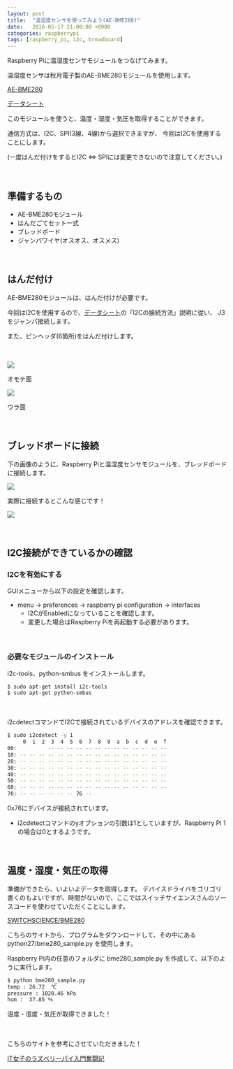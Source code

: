 ```yaml
---
layout: post
title:  "温湿度センサを使ってみよう(AE-BME280)"
date:   2016-05-17 21:00:00 +0900
categories: raspberrypi
tags: [raspberry_pi, i2c, breadboard]
---
```

Raspberry Piに温湿度センサモジュールをつなげてみます。

温湿度センサは秋月電子製のAE-BME280モジュールを使用します。

[AE-BME280](http://akizukidenshi.com/catalog/g/gK-09421/)

[データシート](http://akizukidenshi.com/download/ds/akizuki/AE-BME280_manu_v1.1.pdf)

このモジュールを使うと、温度・湿度・気圧を取得することができます。

通信方式は、I2C、SPI(3線、4線)から選択できますが、
今回はI2Cを使用することにします。

(一度はんだ付けをするとI2C ⇔ SPIには変更できないので注意してください。)

　

## 準備するもの

* AE-BME280モジュール
* はんだごてセット一式
* ブレッドボード
* ジャンパワイヤ(オスオス、オスメス)

　

## はんだ付け　

AE-BME280モジュールは、はんだ付けが必要です。

今回はI2Cを使用するので、[データシート](http://akizukidenshi.com/download/ds/akizuki/AE-BME280_manu_v1.1.pdf)の「I2Cの接続方法」説明に従い、
J3をジャンパ接続します。

また、ピンヘッダ(6箇所)をはんだ付けします。

　

![]({{site.baseurl}}/images/temperature-senser_001.png)

オモテ面

![]({{site.baseurl}}/images/temperature-senser_002.png)

ウラ面

　

## ブレッドボードに接続

下の画像のように、Raspberry Piと温湿度センサモジュールを、ブレッドボードに接続します。

![]({{site.baseurl}}/images/temperature-senser_003.png)

実際に接続するとこんな感じです！

![]({{site.baseurl}}/images/temperature-senser_004.png)

　

## I2C接続ができているかの確認

### I2Cを有効にする

GUIメニューから以下の設定を確認します。

* menu → preferences → raspberry pi configuration → interfaces
  * I2CがEnabledになっていることを確認します。
  * 変更した場合はRaspberry Piを再起動する必要があります。

　

### 必要なモジュールのインストール

i2c-tools、python-smbus をインストールします。

```bash
$ sudo apt-get install i2c-tools
$ sudo apt-get python-smbus
```

　

i2cdetectコマンドでI2Cで接続されているデバイスのアドレスを確認できます。

```bash
$ sudo i2cdetect -y 1
     0  1  2  3  4  5  6  7  8  9  a  b  c  d  e  f
00:          -- -- -- -- -- -- -- -- -- -- -- -- -- 
10: -- -- -- -- -- -- -- -- -- -- -- -- -- -- -- -- 
20: -- -- -- -- -- -- -- -- -- -- -- -- -- -- -- -- 
30: -- -- -- -- -- -- -- -- -- -- -- -- -- -- -- -- 
40: -- -- -- -- -- -- -- -- -- -- -- -- -- -- -- -- 
50: -- -- -- -- -- -- -- -- -- -- -- -- -- -- -- -- 
60: -- -- -- -- -- -- -- -- -- -- -- -- -- -- -- -- 
70: -- -- -- -- -- -- 76 -- 
```

0x76にデバイスが接続されています。

* i2cdetectコマンドのyオプションの引数は1としていますが、Raspberry Pi 1の場合は0とするようです。

　

## 温度・湿度・気圧の取得

準備ができたら、いよいよデータを取得します。
デバイスドライバをゴリゴリ書くのもよいですが、時間がないので、ここではスイッチサイエンスさんのソースコードを使わせていただくことにします。

[SWITCHSCIENCE/BME280](https://github.com/SWITCHSCIENCE/BME280)

こちらのサイトから、プログラムをダウンロードして、その中にある
python27/bme280_sample.py を使用します。

Raspberry Pi内の任意のフォルダに bme280_sample.py を作成して、以下のように実行します。

```bash
$ python bme280_sample.py
temp : 26.72  ℃
pressure : 1020.46 hPa
hum :  37.85 ％
```

温度・湿度・気圧が取得できました！


　

こちらのサイトを参考にさせていただきました！

[IT女子のラズベリーパイ入門奮闘記](http://deviceplus.jp/hobby/raspberrypi_entry_039/)
